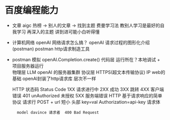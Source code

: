 # 百度编程能力

- 文章 
    aigc 
    热榜 -> 别人的文章 -> 找到主题
    费曼学习法 教别人学习是最好的自我学习
    再深入的主题 讲到进可能小白听得懂

-   计算机网络
    openAI 网络请求怎么搞？
    openAI 请求过程的图形化介绍 (postman)
    postman http请求制造工具

- postman
    模拟 
    openAI.Completion.create() 代码层     运行所在？本地调试 + 项目服务器运行   
    物理层
    LLM openAI 的服务器集群
    协议层 HTTPS(超文本传输协议)  IP  web的基础  openAI封装了http请求库
    层次不一样

    HTTP 状态码 Status Code
    1XX    请求进行中
    2XX    成功
    3XX    跳转
    4XX    客户端错误
        401  unAuthorized  未授权
    5XX    服务端错误
    HTTP 基于请求响应的简单协议
        请求行  POST + url   短小
        头部    key=val  Authorization=api-key
        请求体  

        model davince 请求者  400 Bad Request
